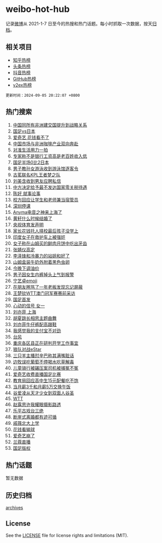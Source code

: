 # weibo-hot-hub

记录[微博](https://www.weibo.com)从 2021-1-7 日至今的热搜和热门话题。每小时抓取一次数据，按天[归档](archives)。

## 相关项目

- [知乎热榜](https://github.com/lonnyzhang423/zhihu-hot-hub)
- [头条热榜](https://github.com/lonnyzhang423/toutiao-hot-hub)
- [抖音热榜](https://github.com/lonnyzhang423/douyin-hot-hub)
- [GitHub热榜](https://github.com/lonnyzhang423/github-hot-hub)
- [v2ex热榜](https://github.com/lonnyzhang423/v2ex-hot-hub)


`更新时间：2024-09-05 20:22:07 +0800`

## 热门搜索

1. [中国同所有非洲建交国提升到战略关系](https://m.weibo.cn/search?containerid=100103type%3D1%26t%3D10%26q%3D%23%E4%B8%AD%E5%9B%BD%E5%90%8C%E6%89%80%E6%9C%89%E9%9D%9E%E6%B4%B2%E5%BB%BA%E4%BA%A4%E5%9B%BD%E6%8F%90%E5%8D%87%E5%88%B0%E6%88%98%E7%95%A5%E5%85%B3%E7%B3%BB%23&stream_entry_id=51&isnewpage=1&extparam=seat%3D1%26dgr%3D0%26filter_type%3Drealtimehot%26stream_entry_id%3D51%26c_type%3D51%26pos%3D0%26cate%3D10103%26q%3D%2523%25E4%25B8%25AD%25E5%259B%25BD%25E5%2590%258C%25E6%2589%2580%25E6%259C%2589%25E9%259D%259E%25E6%25B4%25B2%25E5%25BB%25BA%25E4%25BA%25A4%25E5%259B%25BD%25E6%258F%2590%25E5%258D%2587%25E5%2588%25B0%25E6%2588%2598%25E7%2595%25A5%25E5%2585%25B3%25E7%25B3%25BB%2523%26display_time%3D1725538926%26pre_seqid%3D17255389260730055038)
1. [国足vs日本](https://m.weibo.cn/search?containerid=100103type%3D1%26t%3D10%26q%3D%23%E5%9B%BD%E8%B6%B3vs%E6%97%A5%E6%9C%AC%23&stream_entry_id=31&isnewpage=1&extparam=seat%3D1%26band_rank%3D1%26filter_type%3Drealtimehot%26lcate%3D5001%26c_type%3D31%26cate%3D5001%26q%3D%2523%25E5%259B%25BD%25E8%25B6%25B3vs%25E6%2597%25A5%25E6%259C%25AC%2523%26dgr%3D0%26stream_entry_id%3D31%26pos%3D0%26realpos%3D1%26flag%3D2%26display_time%3D1725538926%26pre_seqid%3D17255389260730055038)
1. [爱奇艺 花钱看不了](https://m.weibo.cn/search?containerid=100103type%3D1%26t%3D10%26q%3D%E7%88%B1%E5%A5%87%E8%89%BA+%E8%8A%B1%E9%92%B1%E7%9C%8B%E4%B8%8D%E4%BA%86&stream_entry_id=31&isnewpage=1&extparam=seat%3D1%26band_rank%3D2%26filter_type%3Drealtimehot%26lcate%3D5001%26c_type%3D31%26cate%3D5001%26q%3D%25E7%2588%25B1%25E5%25A5%2587%25E8%2589%25BA%2520%25E8%258A%25B1%25E9%2592%25B1%25E7%259C%258B%25E4%25B8%258D%25E4%25BA%2586%26dgr%3D0%26stream_entry_id%3D31%26pos%3D1%26realpos%3D2%26flag%3D1%26display_time%3D1725538926%26pre_seqid%3D17255389260730055038)
1. [中国市场与非洲咖啡产业双向奔赴](https://m.weibo.cn/search?containerid=100103type%3D1%26t%3D10%26q%3D%23%E4%B8%AD%E5%9B%BD%E5%B8%82%E5%9C%BA%E4%B8%8E%E9%9D%9E%E6%B4%B2%E5%92%96%E5%95%A1%E4%BA%A7%E4%B8%9A%E5%8F%8C%E5%90%91%E5%A5%94%E8%B5%B4%23&stream_entry_id=31&isnewpage=1&extparam=seat%3D1%26band_rank%3D3%26filter_type%3Drealtimehot%26lcate%3D5001%26c_type%3D31%26cate%3D5001%26q%3D%2523%25E4%25B8%25AD%25E5%259B%25BD%25E5%25B8%2582%25E5%259C%25BA%25E4%25B8%258E%25E9%259D%259E%25E6%25B4%25B2%25E5%2592%2596%25E5%2595%25A1%25E4%25BA%25A7%25E4%25B8%259A%25E5%258F%258C%25E5%2590%2591%25E5%25A5%2594%25E8%25B5%25B4%2523%26dgr%3D0%26stream_entry_id%3D31%26pos%3D2%26realpos%3D3%26flag%3D0%26display_time%3D1725538926%26pre_seqid%3D17255389260730055038)
1. [对准生活用力一拍](https://m.weibo.cn/search?containerid=100103type%3D1%26t%3D10%26q%3D%23%E5%AF%B9%E5%87%86%E7%94%9F%E6%B4%BB%E7%94%A8%E5%8A%9B%E4%B8%80%E6%8B%8D%23&stream_entry_id=31&isnewpage=1&extparam=seat%3D1%26band_rank%3D4%26filter_type%3Drealtimehot%26lcate%3D5001%26c_type%3D31%26cate%3D5001%26q%3D%2523%25E5%25AF%25B9%25E5%2587%2586%25E7%2594%259F%25E6%25B4%25BB%25E7%2594%25A8%25E5%258A%259B%25E4%25B8%2580%25E6%258B%258D%2523%26dgr%3D0%26stream_entry_id%3D31%26adid%3D253284%26pos%3D3%26is_ad_pos%3D1%26topic_ad%3D1%26display_time%3D1725538926%26pre_seqid%3D17255389260730055038)
1. [专家称不是银行工资高是老百姓收入低](https://m.weibo.cn/search?containerid=100103type%3D1%26t%3D10%26q%3D%23%E4%B8%93%E5%AE%B6%E7%A7%B0%E4%B8%8D%E6%98%AF%E9%93%B6%E8%A1%8C%E5%B7%A5%E8%B5%84%E9%AB%98%E6%98%AF%E8%80%81%E7%99%BE%E5%A7%93%E6%94%B6%E5%85%A5%E4%BD%8E%23&stream_entry_id=31&isnewpage=1&extparam=seat%3D1%26band_rank%3D4%26filter_type%3Drealtimehot%26lcate%3D5001%26c_type%3D31%26cate%3D5001%26q%3D%2523%25E4%25B8%2593%25E5%25AE%25B6%25E7%25A7%25B0%25E4%25B8%258D%25E6%2598%25AF%25E9%2593%25B6%25E8%25A1%258C%25E5%25B7%25A5%25E8%25B5%2584%25E9%25AB%2598%25E6%2598%25AF%25E8%2580%2581%25E7%2599%25BE%25E5%25A7%2593%25E6%2594%25B6%25E5%2585%25A5%25E4%25BD%258E%2523%26dgr%3D0%26stream_entry_id%3D31%26pos%3D4%26realpos%3D4%26flag%3D1%26display_time%3D1725538926%26pre_seqid%3D17255389260730055038)
1. [国足半场0比2日本](https://m.weibo.cn/search?containerid=100103type%3D1%26t%3D10%26q%3D%23%E5%9B%BD%E8%B6%B3%E5%8D%8A%E5%9C%BA0%E6%AF%942%E6%97%A5%E6%9C%AC%23&stream_entry_id=31&isnewpage=1&extparam=seat%3D1%26band_rank%3D5%26filter_type%3Drealtimehot%26lcate%3D5001%26c_type%3D31%26cate%3D5001%26q%3D%2523%25E5%259B%25BD%25E8%25B6%25B3%25E5%258D%258A%25E5%259C%25BA0%25E6%25AF%25942%25E6%2597%25A5%25E6%259C%25AC%2523%26dgr%3D0%26stream_entry_id%3D31%26pos%3D5%26realpos%3D5%26flag%3D1%26display_time%3D1725538926%26pre_seqid%3D17255389260730055038)
1. [男子教孙女游泳收到游泳馆逐客令](https://m.weibo.cn/search?containerid=100103type%3D1%26t%3D10%26q%3D%23%E7%94%B7%E5%AD%90%E6%95%99%E5%AD%99%E5%A5%B3%E6%B8%B8%E6%B3%B3%E6%94%B6%E5%88%B0%E6%B8%B8%E6%B3%B3%E9%A6%86%E9%80%90%E5%AE%A2%E4%BB%A4%23&stream_entry_id=31&isnewpage=1&extparam=seat%3D1%26band_rank%3D6%26filter_type%3Drealtimehot%26lcate%3D5001%26c_type%3D31%26cate%3D5001%26q%3D%2523%25E7%2594%25B7%25E5%25AD%2590%25E6%2595%2599%25E5%25AD%2599%25E5%25A5%25B3%25E6%25B8%25B8%25E6%25B3%25B3%25E6%2594%25B6%25E5%2588%25B0%25E6%25B8%25B8%25E6%25B3%25B3%25E9%25A6%2586%25E9%2580%2590%25E5%25AE%25A2%25E4%25BB%25A4%2523%26dgr%3D0%26stream_entry_id%3D31%26pos%3D6%26realpos%3D6%26flag%3D1%26display_time%3D1725538926%26pre_seqid%3D17255389260730055038)
1. [古茗联名KPL王者梦之队](https://m.weibo.cn/search?containerid=100103type%3D1%26t%3D10%26q%3D%23%E5%8F%A4%E8%8C%97%E8%81%94%E5%90%8DKPL%E7%8E%8B%E8%80%85%E6%A2%A6%E4%B9%8B%E9%98%9F%23&stream_entry_id=31&isnewpage=1&extparam=seat%3D1%26band_rank%3D7%26filter_type%3Drealtimehot%26lcate%3D5001%26c_type%3D31%26cate%3D5001%26q%3D%2523%25E5%258F%25A4%25E8%258C%2597%25E8%2581%2594%25E5%2590%258DKPL%25E7%258E%258B%25E8%2580%2585%25E6%25A2%25A6%25E4%25B9%258B%25E9%2598%259F%2523%26dgr%3D0%26stream_entry_id%3D31%26adid%3D253339%26pos%3D7%26is_ad_pos%3D1%26topic_ad%3D1%26display_time%3D1725538926%26pre_seqid%3D17255389260730055038)
1. [刘美含收到男友应聘私信](https://m.weibo.cn/search?containerid=100103type%3D1%26t%3D10%26q%3D%E5%88%98%E7%BE%8E%E5%90%AB%E6%94%B6%E5%88%B0%E7%94%B7%E5%8F%8B%E5%BA%94%E8%81%98%E7%A7%81%E4%BF%A1&stream_entry_id=31&isnewpage=1&extparam=seat%3D1%26band_rank%3D7%26filter_type%3Drealtimehot%26lcate%3D5001%26c_type%3D31%26cate%3D5001%26q%3D%25E5%2588%2598%25E7%25BE%258E%25E5%2590%25AB%25E6%2594%25B6%25E5%2588%25B0%25E7%2594%25B7%25E5%258F%258B%25E5%25BA%2594%25E8%2581%2598%25E7%25A7%2581%25E4%25BF%25A1%26dgr%3D0%26stream_entry_id%3D31%26pos%3D8%26realpos%3D7%26flag%3D2%26display_time%3D1725538926%26pre_seqid%3D17255389260730055038)
1. [中方决定给予最不发达国家零关税待遇](https://m.weibo.cn/search?containerid=100103type%3D1%26t%3D10%26q%3D%23%E4%B8%AD%E6%96%B9%E5%86%B3%E5%AE%9A%E7%BB%99%E4%BA%88%E6%9C%80%E4%B8%8D%E5%8F%91%E8%BE%BE%E5%9B%BD%E5%AE%B6%E9%9B%B6%E5%85%B3%E7%A8%8E%E5%BE%85%E9%81%87%23&stream_entry_id=31&isnewpage=1&extparam=seat%3D1%26band_rank%3D8%26filter_type%3Drealtimehot%26lcate%3D5001%26c_type%3D31%26cate%3D5001%26q%3D%2523%25E4%25B8%25AD%25E6%2596%25B9%25E5%2586%25B3%25E5%25AE%259A%25E7%25BB%2599%25E4%25BA%2588%25E6%259C%2580%25E4%25B8%258D%25E5%258F%2591%25E8%25BE%25BE%25E5%259B%25BD%25E5%25AE%25B6%25E9%259B%25B6%25E5%2585%25B3%25E7%25A8%258E%25E5%25BE%2585%25E9%2581%2587%2523%26dgr%3D0%26stream_entry_id%3D31%26pos%3D9%26realpos%3D8%26flag%3D0%26display_time%3D1725538926%26pre_seqid%3D17255389260730055038)
1. [陈好 就事论事](https://m.weibo.cn/search?containerid=100103type%3D1%26t%3D10%26q%3D%E9%99%88%E5%A5%BD+%E5%B0%B1%E4%BA%8B%E8%AE%BA%E4%BA%8B&stream_entry_id=31&isnewpage=1&extparam=seat%3D1%26band_rank%3D9%26filter_type%3Drealtimehot%26lcate%3D5001%26c_type%3D31%26cate%3D5001%26q%3D%25E9%2599%2588%25E5%25A5%25BD%2520%25E5%25B0%25B1%25E4%25BA%258B%25E8%25AE%25BA%25E4%25BA%258B%26dgr%3D0%26stream_entry_id%3D31%26pos%3D10%26realpos%3D9%26flag%3D0%26display_time%3D1725538926%26pre_seqid%3D17255389260730055038)
1. [校方回应让学生和老师兼当宿管员](https://m.weibo.cn/search?containerid=100103type%3D1%26t%3D10%26q%3D%23%E6%A0%A1%E6%96%B9%E5%9B%9E%E5%BA%94%E8%AE%A9%E5%AD%A6%E7%94%9F%E5%92%8C%E8%80%81%E5%B8%88%E5%85%BC%E5%BD%93%E5%AE%BF%E7%AE%A1%E5%91%98%23&stream_entry_id=31&isnewpage=1&extparam=seat%3D1%26band_rank%3D10%26filter_type%3Drealtimehot%26lcate%3D5001%26c_type%3D31%26cate%3D5001%26q%3D%2523%25E6%25A0%25A1%25E6%2596%25B9%25E5%259B%259E%25E5%25BA%2594%25E8%25AE%25A9%25E5%25AD%25A6%25E7%2594%259F%25E5%2592%258C%25E8%2580%2581%25E5%25B8%2588%25E5%2585%25BC%25E5%25BD%2593%25E5%25AE%25BF%25E7%25AE%25A1%25E5%2591%2598%2523%26dgr%3D0%26stream_entry_id%3D31%26pos%3D11%26realpos%3D10%26flag%3D1%26display_time%3D1725538926%26pre_seqid%3D17255389260730055038)
1. [深圳停课](https://m.weibo.cn/search?containerid=100103type%3D1%26t%3D10%26q%3D%E6%B7%B1%E5%9C%B3%E5%81%9C%E8%AF%BE&stream_entry_id=31&isnewpage=1&extparam=seat%3D1%26band_rank%3D11%26filter_type%3Drealtimehot%26lcate%3D5001%26c_type%3D31%26cate%3D5001%26q%3D%25E6%25B7%25B1%25E5%259C%25B3%25E5%2581%259C%25E8%25AF%25BE%26dgr%3D0%26stream_entry_id%3D31%26pos%3D12%26realpos%3D11%26flag%3D1%26display_time%3D1725538926%26pre_seqid%3D17255389260730055038)
1. [Anyma电音之神来上海了](https://m.weibo.cn/search?containerid=100103type%3D1%26t%3D10%26q%3D%23Anyma%E7%94%B5%E9%9F%B3%E4%B9%8B%E7%A5%9E%E6%9D%A5%E4%B8%8A%E6%B5%B7%E4%BA%86%23&stream_entry_id=31&isnewpage=1&extparam=seat%3D1%26band_rank%3D12%26filter_type%3Drealtimehot%26lcate%3D5001%26c_type%3D31%26cate%3D5001%26q%3D%2523Anyma%25E7%2594%25B5%25E9%259F%25B3%25E4%25B9%258B%25E7%25A5%259E%25E6%259D%25A5%25E4%25B8%258A%25E6%25B5%25B7%25E4%25BA%2586%2523%26dgr%3D0%26stream_entry_id%3D31%26adid%3D253290%26pos%3D13%26realpos%3D12%26flag%3D0%26display_time%3D1725538926%26pre_seqid%3D17255389260730055038)
1. [黄轩什么时候结婚了](https://m.weibo.cn/search?containerid=100103type%3D1%26t%3D10%26q%3D%E9%BB%84%E8%BD%A9%E4%BB%80%E4%B9%88%E6%97%B6%E5%80%99%E7%BB%93%E5%A9%9A%E4%BA%86&stream_entry_id=31&isnewpage=1&extparam=seat%3D1%26band_rank%3D13%26filter_type%3Drealtimehot%26lcate%3D5001%26c_type%3D31%26cate%3D5001%26q%3D%25E9%25BB%2584%25E8%25BD%25A9%25E4%25BB%2580%25E4%25B9%2588%25E6%2597%25B6%25E5%2580%2599%25E7%25BB%2593%25E5%25A9%259A%25E4%25BA%2586%26dgr%3D0%26stream_entry_id%3D31%26pos%3D14%26realpos%3D13%26flag%3D2%26display_time%3D1725538926%26pre_seqid%3D17255389260730055038)
1. [央视体育发声明](https://m.weibo.cn/search?containerid=100103type%3D1%26t%3D10%26q%3D%E5%A4%AE%E8%A7%86%E4%BD%93%E8%82%B2%E5%8F%91%E5%A3%B0%E6%98%8E&stream_entry_id=31&isnewpage=1&extparam=seat%3D1%26band_rank%3D14%26filter_type%3Drealtimehot%26lcate%3D5001%26c_type%3D31%26cate%3D5001%26q%3D%25E5%25A4%25AE%25E8%25A7%2586%25E4%25BD%2593%25E8%2582%25B2%25E5%258F%2591%25E5%25A3%25B0%25E6%2598%258E%26dgr%3D0%26stream_entry_id%3D31%26pos%3D15%26realpos%3D14%26flag%3D2%26display_time%3D1725538926%26pre_seqid%3D17255389260730055038)
1. [家长花钱托人择校最后孩子没学上](https://m.weibo.cn/search?containerid=100103type%3D1%26t%3D10%26q%3D%23%E5%AE%B6%E9%95%BF%E8%8A%B1%E9%92%B1%E6%89%98%E4%BA%BA%E6%8B%A9%E6%A0%A1%E6%9C%80%E5%90%8E%E5%AD%A9%E5%AD%90%E6%B2%A1%E5%AD%A6%E4%B8%8A%23&stream_entry_id=31&isnewpage=1&extparam=seat%3D1%26band_rank%3D15%26filter_type%3Drealtimehot%26lcate%3D5001%26c_type%3D31%26cate%3D5001%26q%3D%2523%25E5%25AE%25B6%25E9%2595%25BF%25E8%258A%25B1%25E9%2592%25B1%25E6%2589%2598%25E4%25BA%25BA%25E6%258B%25A9%25E6%25A0%25A1%25E6%259C%2580%25E5%2590%258E%25E5%25AD%25A9%25E5%25AD%2590%25E6%25B2%25A1%25E5%25AD%25A6%25E4%25B8%258A%2523%26dgr%3D0%26stream_entry_id%3D31%26pos%3D16%26realpos%3D15%26flag%3D1%26display_time%3D1725538926%26pre_seqid%3D17255389260730055038)
1. [印度女子在救护车上被强奸](https://m.weibo.cn/search?containerid=100103type%3D1%26t%3D10%26q%3D%23%E5%8D%B0%E5%BA%A6%E5%A5%B3%E5%AD%90%E5%9C%A8%E6%95%91%E6%8A%A4%E8%BD%A6%E4%B8%8A%E8%A2%AB%E5%BC%BA%E5%A5%B8%23&stream_entry_id=31&isnewpage=1&extparam=seat%3D1%26band_rank%3D16%26filter_type%3Drealtimehot%26lcate%3D5001%26c_type%3D31%26cate%3D5001%26q%3D%2523%25E5%258D%25B0%25E5%25BA%25A6%25E5%25A5%25B3%25E5%25AD%2590%25E5%259C%25A8%25E6%2595%2591%25E6%258A%25A4%25E8%25BD%25A6%25E4%25B8%258A%25E8%25A2%25AB%25E5%25BC%25BA%25E5%25A5%25B8%2523%26dgr%3D0%26stream_entry_id%3D31%26pos%3D17%26realpos%3D16%26flag%3D2%26display_time%3D1725538926%26pre_seqid%3D17255389260730055038)
1. [女子称在山姆买的鲜肉月饼中吃出牙齿](https://m.weibo.cn/search?containerid=100103type%3D1%26t%3D10%26q%3D%23%E5%A5%B3%E5%AD%90%E7%A7%B0%E5%9C%A8%E5%B1%B1%E5%A7%86%E4%B9%B0%E7%9A%84%E9%B2%9C%E8%82%89%E6%9C%88%E9%A5%BC%E4%B8%AD%E5%90%83%E5%87%BA%E7%89%99%E9%BD%BF%23&stream_entry_id=31&isnewpage=1&extparam=seat%3D1%26band_rank%3D17%26filter_type%3Drealtimehot%26lcate%3D5001%26c_type%3D31%26cate%3D5001%26q%3D%2523%25E5%25A5%25B3%25E5%25AD%2590%25E7%25A7%25B0%25E5%259C%25A8%25E5%25B1%25B1%25E5%25A7%2586%25E4%25B9%25B0%25E7%259A%2584%25E9%25B2%259C%25E8%2582%2589%25E6%259C%2588%25E9%25A5%25BC%25E4%25B8%25AD%25E5%2590%2583%25E5%2587%25BA%25E7%2589%2599%25E9%25BD%25BF%2523%26dgr%3D0%26stream_entry_id%3D31%26pos%3D18%26realpos%3D17%26flag%3D2%26display_time%3D1725538926%26pre_seqid%3D17255389260730055038)
1. [张婧仪高定](https://m.weibo.cn/search?containerid=100103type%3D1%26t%3D10%26q%3D%E5%BC%A0%E5%A9%A7%E4%BB%AA%E9%AB%98%E5%AE%9A&stream_entry_id=31&isnewpage=1&extparam=seat%3D1%26band_rank%3D18%26filter_type%3Drealtimehot%26lcate%3D5001%26c_type%3D31%26cate%3D5001%26q%3D%25E5%25BC%25A0%25E5%25A9%25A7%25E4%25BB%25AA%25E9%25AB%2598%25E5%25AE%259A%26dgr%3D0%26stream_entry_id%3D31%26pos%3D19%26realpos%3D18%26flag%3D1%26display_time%3D1725538926%26pre_seqid%3D17255389260730055038)
1. [李泽锋和冷暴力的站姐和好了](https://m.weibo.cn/search?containerid=100103type%3D1%26t%3D10%26q%3D%E6%9D%8E%E6%B3%BD%E9%94%8B%E5%92%8C%E5%86%B7%E6%9A%B4%E5%8A%9B%E7%9A%84%E7%AB%99%E5%A7%90%E5%92%8C%E5%A5%BD%E4%BA%86&stream_entry_id=31&isnewpage=1&extparam=seat%3D1%26band_rank%3D19%26filter_type%3Drealtimehot%26lcate%3D5001%26c_type%3D31%26cate%3D5001%26q%3D%25E6%259D%258E%25E6%25B3%25BD%25E9%2594%258B%25E5%2592%258C%25E5%2586%25B7%25E6%259A%25B4%25E5%258A%259B%25E7%259A%2584%25E7%25AB%2599%25E5%25A7%2590%25E5%2592%258C%25E5%25A5%25BD%25E4%25BA%2586%26dgr%3D0%26stream_entry_id%3D31%26pos%3D20%26realpos%3D19%26flag%3D0%26display_time%3D1725538926%26pre_seqid%3D17255389260730055038)
1. [山姆盒装牛奶外附着黑色虫卵](https://m.weibo.cn/search?containerid=100103type%3D1%26t%3D10%26q%3D%23%E5%B1%B1%E5%A7%86%E7%9B%92%E8%A3%85%E7%89%9B%E5%A5%B6%E5%A4%96%E9%99%84%E7%9D%80%E9%BB%91%E8%89%B2%E8%99%AB%E5%8D%B5%23&stream_entry_id=31&isnewpage=1&extparam=seat%3D1%26band_rank%3D20%26filter_type%3Drealtimehot%26lcate%3D5001%26c_type%3D31%26cate%3D5001%26q%3D%2523%25E5%25B1%25B1%25E5%25A7%2586%25E7%259B%2592%25E8%25A3%2585%25E7%2589%259B%25E5%25A5%25B6%25E5%25A4%2596%25E9%2599%2584%25E7%259D%2580%25E9%25BB%2591%25E8%2589%25B2%25E8%2599%25AB%25E5%258D%25B5%2523%26dgr%3D0%26stream_entry_id%3D31%26pos%3D21%26realpos%3D20%26flag%3D1%26display_time%3D1725538926%26pre_seqid%3D17255389260730055038)
1. [今晚下调油价](https://m.weibo.cn/search?containerid=100103type%3D1%26t%3D10%26q%3D%23%E4%BB%8A%E6%99%9A%E4%B8%8B%E8%B0%83%E6%B2%B9%E4%BB%B7%23&stream_entry_id=31&isnewpage=1&extparam=seat%3D1%26band_rank%3D21%26filter_type%3Drealtimehot%26lcate%3D5001%26c_type%3D31%26cate%3D5001%26q%3D%2523%25E4%25BB%258A%25E6%2599%259A%25E4%25B8%258B%25E8%25B0%2583%25E6%25B2%25B9%25E4%25BB%25B7%2523%26dgr%3D0%26stream_entry_id%3D31%26pos%3D22%26realpos%3D21%26flag%3D0%26display_time%3D1725538926%26pre_seqid%3D17255389260730055038)
1. [男子因女生内裤掉头上气到报警](https://m.weibo.cn/search?containerid=100103type%3D1%26t%3D10%26q%3D%23%E7%94%B7%E5%AD%90%E5%9B%A0%E5%A5%B3%E7%94%9F%E5%86%85%E8%A3%A4%E6%8E%89%E5%A4%B4%E4%B8%8A%E6%B0%94%E5%88%B0%E6%8A%A5%E8%AD%A6%23&stream_entry_id=31&isnewpage=1&extparam=seat%3D1%26band_rank%3D22%26filter_type%3Drealtimehot%26lcate%3D5001%26c_type%3D31%26cate%3D5001%26q%3D%2523%25E7%2594%25B7%25E5%25AD%2590%25E5%259B%25A0%25E5%25A5%25B3%25E7%2594%259F%25E5%2586%2585%25E8%25A3%25A4%25E6%258E%2589%25E5%25A4%25B4%25E4%25B8%258A%25E6%25B0%2594%25E5%2588%25B0%25E6%258A%25A5%25E8%25AD%25A6%2523%26dgr%3D0%26stream_entry_id%3D31%26pos%3D23%26realpos%3D22%26flag%3D2%26display_time%3D1725538926%26pre_seqid%3D17255389260730055038)
1. [宁艺卓emoji](https://m.weibo.cn/search?containerid=100103type%3D1%26t%3D10%26q%3D%E5%AE%81%E8%89%BA%E5%8D%93emoji&stream_entry_id=31&isnewpage=1&extparam=seat%3D1%26band_rank%3D23%26filter_type%3Drealtimehot%26lcate%3D5001%26c_type%3D31%26cate%3D5001%26q%3D%25E5%25AE%2581%25E8%2589%25BA%25E5%258D%2593emoji%26dgr%3D0%26stream_entry_id%3D31%26pos%3D24%26realpos%3D23%26flag%3D1%26display_time%3D1725538926%26pre_seqid%3D17255389260730055038)
1. [在朋友圈骂了一年老板发现忘记屏蔽](https://m.weibo.cn/search?containerid=100103type%3D1%26t%3D10%26q%3D%E5%9C%A8%E6%9C%8B%E5%8F%8B%E5%9C%88%E9%AA%82%E4%BA%86%E4%B8%80%E5%B9%B4%E8%80%81%E6%9D%BF%E5%8F%91%E7%8E%B0%E5%BF%98%E8%AE%B0%E5%B1%8F%E8%94%BD&stream_entry_id=31&isnewpage=1&extparam=seat%3D1%26band_rank%3D24%26filter_type%3Drealtimehot%26lcate%3D5001%26c_type%3D31%26cate%3D5001%26q%3D%25E5%259C%25A8%25E6%259C%258B%25E5%258F%258B%25E5%259C%2588%25E9%25AA%2582%25E4%25BA%2586%25E4%25B8%2580%25E5%25B9%25B4%25E8%2580%2581%25E6%259D%25BF%25E5%258F%2591%25E7%258E%25B0%25E5%25BF%2598%25E8%25AE%25B0%25E5%25B1%258F%25E8%2594%25BD%26dgr%3D0%26stream_entry_id%3D31%26pos%3D25%26realpos%3D24%26flag%3D1%26display_time%3D1725538926%26pre_seqid%3D17255389260730055038)
1. [王楚钦WTT澳门冠军赛赛前采访](https://m.weibo.cn/search?containerid=100103type%3D1%26t%3D10%26q%3D%23%E7%8E%8B%E6%A5%9A%E9%92%A6WTT%E6%BE%B3%E9%97%A8%E5%86%A0%E5%86%9B%E8%B5%9B%E8%B5%9B%E5%89%8D%E9%87%87%E8%AE%BF%23&stream_entry_id=31&isnewpage=1&extparam=seat%3D1%26band_rank%3D25%26filter_type%3Drealtimehot%26lcate%3D5001%26c_type%3D31%26cate%3D5001%26q%3D%2523%25E7%258E%258B%25E6%25A5%259A%25E9%2592%25A6WTT%25E6%25BE%25B3%25E9%2597%25A8%25E5%2586%25A0%25E5%2586%259B%25E8%25B5%259B%25E8%25B5%259B%25E5%2589%258D%25E9%2587%2587%25E8%25AE%25BF%2523%26dgr%3D0%26stream_entry_id%3D31%26pos%3D26%26realpos%3D25%26flag%3D1%26display_time%3D1725538926%26pre_seqid%3D17255389260730055038)
1. [国足首发](https://m.weibo.cn/search?containerid=100103type%3D1%26t%3D10%26q%3D%E5%9B%BD%E8%B6%B3%E9%A6%96%E5%8F%91&stream_entry_id=31&isnewpage=1&extparam=seat%3D1%26band_rank%3D26%26filter_type%3Drealtimehot%26lcate%3D5001%26c_type%3D31%26cate%3D5001%26q%3D%25E5%259B%25BD%25E8%25B6%25B3%25E9%25A6%2596%25E5%258F%2591%26dgr%3D0%26stream_entry_id%3D31%26pos%3D27%26realpos%3D26%26flag%3D0%26display_time%3D1725538926%26pre_seqid%3D17255389260730055038)
1. [心动的信号 女一](https://m.weibo.cn/search?containerid=100103type%3D1%26t%3D10%26q%3D%E5%BF%83%E5%8A%A8%E7%9A%84%E4%BF%A1%E5%8F%B7+%E5%A5%B3%E4%B8%80&stream_entry_id=31&isnewpage=1&extparam=seat%3D1%26band_rank%3D27%26filter_type%3Drealtimehot%26lcate%3D5001%26c_type%3D31%26cate%3D5001%26q%3D%25E5%25BF%2583%25E5%258A%25A8%25E7%259A%2584%25E4%25BF%25A1%25E5%258F%25B7%2520%25E5%25A5%25B3%25E4%25B8%2580%26dgr%3D0%26stream_entry_id%3D31%26pos%3D28%26realpos%3D27%26flag%3D0%26display_time%3D1725538926%26pre_seqid%3D17255389260730055038)
1. [刘亦菲 上海](https://m.weibo.cn/search?containerid=100103type%3D1%26t%3D10%26q%3D%E5%88%98%E4%BA%A6%E8%8F%B2+%E4%B8%8A%E6%B5%B7&stream_entry_id=31&isnewpage=1&extparam=seat%3D1%26band_rank%3D28%26filter_type%3Drealtimehot%26lcate%3D5001%26c_type%3D31%26cate%3D5001%26q%3D%25E5%2588%2598%25E4%25BA%25A6%25E8%258F%25B2%2520%25E4%25B8%258A%25E6%25B5%25B7%26dgr%3D0%26stream_entry_id%3D31%26pos%3D29%26realpos%3D28%26flag%3D0%26display_time%3D1725538926%26pre_seqid%3D17255389260730055038)
1. [胡夏跳长相思主题曲舞](https://m.weibo.cn/search?containerid=100103type%3D1%26t%3D10%26q%3D%E8%83%A1%E5%A4%8F%E8%B7%B3%E9%95%BF%E7%9B%B8%E6%80%9D%E4%B8%BB%E9%A2%98%E6%9B%B2%E8%88%9E&stream_entry_id=31&isnewpage=1&extparam=seat%3D1%26band_rank%3D29%26filter_type%3Drealtimehot%26lcate%3D5001%26c_type%3D31%26cate%3D5001%26q%3D%25E8%2583%25A1%25E5%25A4%258F%25E8%25B7%25B3%25E9%2595%25BF%25E7%259B%25B8%25E6%2580%259D%25E4%25B8%25BB%25E9%25A2%2598%25E6%259B%25B2%25E8%2588%259E%26dgr%3D0%26stream_entry_id%3D31%26pos%3D30%26realpos%3D29%26flag%3D1%26display_time%3D1725538926%26pre_seqid%3D17255389260730055038)
1. [刘亦菲牛仔裤配高跟鞋](https://m.weibo.cn/search?containerid=100103type%3D1%26t%3D10%26q%3D%23%E5%88%98%E4%BA%A6%E8%8F%B2%E7%89%9B%E4%BB%94%E8%A3%A4%E9%85%8D%E9%AB%98%E8%B7%9F%E9%9E%8B%23&stream_entry_id=31&isnewpage=1&extparam=seat%3D1%26band_rank%3D30%26filter_type%3Drealtimehot%26lcate%3D5001%26c_type%3D31%26cate%3D5001%26q%3D%2523%25E5%2588%2598%25E4%25BA%25A6%25E8%258F%25B2%25E7%2589%259B%25E4%25BB%2594%25E8%25A3%25A4%25E9%2585%258D%25E9%25AB%2598%25E8%25B7%259F%25E9%259E%258B%2523%26dgr%3D0%26stream_entry_id%3D31%26pos%3D31%26realpos%3D30%26flag%3D1%26display_time%3D1725538926%26pre_seqid%3D17255389260730055038)
1. [我感觉我的支付宝不对劲](https://m.weibo.cn/search?containerid=100103type%3D1%26t%3D10%26q%3D%E6%88%91%E6%84%9F%E8%A7%89%E6%88%91%E7%9A%84%E6%94%AF%E4%BB%98%E5%AE%9D%E4%B8%8D%E5%AF%B9%E5%8A%B2&stream_entry_id=31&isnewpage=1&extparam=seat%3D1%26band_rank%3D31%26filter_type%3Drealtimehot%26lcate%3D5001%26c_type%3D31%26cate%3D5001%26q%3D%25E6%2588%2591%25E6%2584%259F%25E8%25A7%2589%25E6%2588%2591%25E7%259A%2584%25E6%2594%25AF%25E4%25BB%2598%25E5%25AE%259D%25E4%25B8%258D%25E5%25AF%25B9%25E5%258A%25B2%26dgr%3D0%26stream_entry_id%3D31%26pos%3D32%26realpos%3D31%26flag%3D0%26display_time%3D1725538926%26pre_seqid%3D17255389260730055038)
1. [台风](https://m.weibo.cn/search?containerid=100103type%3D1%26t%3D10%26q%3D%E5%8F%B0%E9%A3%8E&stream_entry_id=31&isnewpage=1&extparam=seat%3D1%26band_rank%3D32%26filter_type%3Drealtimehot%26lcate%3D5001%26c_type%3D31%26cate%3D5001%26q%3D%25E5%258F%25B0%25E9%25A3%258E%26dgr%3D0%26stream_entry_id%3D31%26pos%3D33%26realpos%3D32%26flag%3D0%26display_time%3D1725538926%26pre_seqid%3D17255389260730055038)
1. [重庆各区县正在研判开学工作事宜](https://m.weibo.cn/search?containerid=100103type%3D1%26t%3D10%26q%3D%23%E9%87%8D%E5%BA%86%E5%90%84%E5%8C%BA%E5%8E%BF%E6%AD%A3%E5%9C%A8%E7%A0%94%E5%88%A4%E5%BC%80%E5%AD%A6%E5%B7%A5%E4%BD%9C%E4%BA%8B%E5%AE%9C%23&stream_entry_id=31&isnewpage=1&extparam=seat%3D1%26band_rank%3D33%26filter_type%3Drealtimehot%26lcate%3D5001%26c_type%3D31%26cate%3D5001%26q%3D%2523%25E9%2587%258D%25E5%25BA%2586%25E5%2590%2584%25E5%258C%25BA%25E5%258E%25BF%25E6%25AD%25A3%25E5%259C%25A8%25E7%25A0%2594%25E5%2588%25A4%25E5%25BC%2580%25E5%25AD%25A6%25E5%25B7%25A5%25E4%25BD%259C%25E4%25BA%258B%25E5%25AE%259C%2523%26dgr%3D0%26stream_entry_id%3D31%26pos%3D34%26realpos%3D33%26flag%3D1%26display_time%3D1725538926%26pre_seqid%3D17255389260730055038)
1. [狼队对战eStar](https://m.weibo.cn/search?containerid=100103type%3D1%26t%3D10%26q%3D%23%E7%8B%BC%E9%98%9F%E5%AF%B9%E6%88%98eStar%23&stream_entry_id=31&isnewpage=1&extparam=seat%3D1%26band_rank%3D34%26filter_type%3Drealtimehot%26lcate%3D5001%26c_type%3D31%26cate%3D5001%26q%3D%2523%25E7%258B%25BC%25E9%2598%259F%25E5%25AF%25B9%25E6%2588%2598eStar%2523%26dgr%3D0%26stream_entry_id%3D31%26pos%3D35%26realpos%3D34%26flag%3D1%26display_time%3D1725538926%26pre_seqid%3D17255389260730055038)
1. [三只羊主播怼辛巴称其满嘴脏话](https://m.weibo.cn/search?containerid=100103type%3D1%26t%3D10%26q%3D%23%E4%B8%89%E5%8F%AA%E7%BE%8A%E4%B8%BB%E6%92%AD%E6%80%BC%E8%BE%9B%E5%B7%B4%E7%A7%B0%E5%85%B6%E6%BB%A1%E5%98%B4%E8%84%8F%E8%AF%9D%23&stream_entry_id=31&isnewpage=1&extparam=seat%3D1%26band_rank%3D35%26filter_type%3Drealtimehot%26lcate%3D5001%26c_type%3D31%26cate%3D5001%26q%3D%2523%25E4%25B8%2589%25E5%258F%25AA%25E7%25BE%258A%25E4%25B8%25BB%25E6%2592%25AD%25E6%2580%25BC%25E8%25BE%259B%25E5%25B7%25B4%25E7%25A7%25B0%25E5%2585%25B6%25E6%25BB%25A1%25E5%2598%25B4%25E8%2584%258F%25E8%25AF%259D%2523%26dgr%3D0%26stream_entry_id%3D31%26pos%3D36%26realpos%3D35%26flag%3D0%26display_time%3D1725538926%26pre_seqid%3D17255389260730055038)
1. [边牧误吃葡萄不停喝水吃草解毒](https://m.weibo.cn/search?containerid=100103type%3D1%26t%3D10%26q%3D%23%E8%BE%B9%E7%89%A7%E8%AF%AF%E5%90%83%E8%91%A1%E8%90%84%E4%B8%8D%E5%81%9C%E5%96%9D%E6%B0%B4%E5%90%83%E8%8D%89%E8%A7%A3%E6%AF%92%23&stream_entry_id=31&isnewpage=1&extparam=seat%3D1%26band_rank%3D36%26filter_type%3Drealtimehot%26lcate%3D5001%26c_type%3D31%26cate%3D5001%26q%3D%2523%25E8%25BE%25B9%25E7%2589%25A7%25E8%25AF%25AF%25E5%2590%2583%25E8%2591%25A1%25E8%2590%2584%25E4%25B8%258D%25E5%2581%259C%25E5%2596%259D%25E6%25B0%25B4%25E5%2590%2583%25E8%258D%2589%25E8%25A7%25A3%25E6%25AF%2592%2523%26dgr%3D0%26stream_entry_id%3D31%26pos%3D37%26realpos%3D36%26flag%3D0%26display_time%3D1725538926%26pre_seqid%3D17255389260730055038)
1. [儿童骑行被碾压案司机被捕冤不冤](https://m.weibo.cn/search?containerid=100103type%3D1%26t%3D10%26q%3D%23%E5%84%BF%E7%AB%A5%E9%AA%91%E8%A1%8C%E8%A2%AB%E7%A2%BE%E5%8E%8B%E6%A1%88%E5%8F%B8%E6%9C%BA%E8%A2%AB%E6%8D%95%E5%86%A4%E4%B8%8D%E5%86%A4%23&stream_entry_id=31&isnewpage=1&extparam=seat%3D1%26band_rank%3D37%26filter_type%3Drealtimehot%26lcate%3D5001%26c_type%3D31%26cate%3D5001%26q%3D%2523%25E5%2584%25BF%25E7%25AB%25A5%25E9%25AA%2591%25E8%25A1%258C%25E8%25A2%25AB%25E7%25A2%25BE%25E5%258E%258B%25E6%25A1%2588%25E5%258F%25B8%25E6%259C%25BA%25E8%25A2%25AB%25E6%258D%2595%25E5%2586%25A4%25E4%25B8%258D%25E5%2586%25A4%2523%26dgr%3D0%26stream_entry_id%3D31%26pos%3D38%26realpos%3D37%26flag%3D0%26display_time%3D1725538926%26pre_seqid%3D17255389260730055038)
1. [爱奇艺收费直播国足比赛](https://m.weibo.cn/search?containerid=100103type%3D1%26t%3D10%26q%3D%E7%88%B1%E5%A5%87%E8%89%BA%E6%94%B6%E8%B4%B9%E7%9B%B4%E6%92%AD%E5%9B%BD%E8%B6%B3%E6%AF%94%E8%B5%9B&stream_entry_id=31&isnewpage=1&extparam=seat%3D1%26band_rank%3D38%26filter_type%3Drealtimehot%26lcate%3D5001%26c_type%3D31%26cate%3D5001%26q%3D%25E7%2588%25B1%25E5%25A5%2587%25E8%2589%25BA%25E6%2594%25B6%25E8%25B4%25B9%25E7%259B%25B4%25E6%2592%25AD%25E5%259B%25BD%25E8%25B6%25B3%25E6%25AF%2594%25E8%25B5%259B%26dgr%3D0%26stream_entry_id%3D31%26pos%3D39%26realpos%3D38%26flag%3D0%26display_time%3D1725538926%26pre_seqid%3D17255389260730055038)
1. [教育局回应高中生15元配餐吃不饱](https://m.weibo.cn/search?containerid=100103type%3D1%26t%3D10%26q%3D%23%E6%95%99%E8%82%B2%E5%B1%80%E5%9B%9E%E5%BA%94%E9%AB%98%E4%B8%AD%E7%94%9F15%E5%85%83%E9%85%8D%E9%A4%90%E5%90%83%E4%B8%8D%E9%A5%B1%23&stream_entry_id=31&isnewpage=1&extparam=seat%3D1%26band_rank%3D39%26filter_type%3Drealtimehot%26lcate%3D5001%26c_type%3D31%26cate%3D5001%26q%3D%2523%25E6%2595%2599%25E8%2582%25B2%25E5%25B1%2580%25E5%259B%259E%25E5%25BA%2594%25E9%25AB%2598%25E4%25B8%25AD%25E7%2594%259F15%25E5%2585%2583%25E9%2585%258D%25E9%25A4%2590%25E5%2590%2583%25E4%25B8%258D%25E9%25A5%25B1%2523%26dgr%3D0%26stream_entry_id%3D31%26pos%3D40%26realpos%3D39%26flag%3D1%26display_time%3D1725538926%26pre_seqid%3D17255389260730055038)
1. [当月薪3千和月薪5万交换午饭](https://m.weibo.cn/search?containerid=100103type%3D1%26t%3D10%26q%3D%E5%BD%93%E6%9C%88%E8%96%AA3%E5%8D%83%E5%92%8C%E6%9C%88%E8%96%AA5%E4%B8%87%E4%BA%A4%E6%8D%A2%E5%8D%88%E9%A5%AD&stream_entry_id=31&isnewpage=1&extparam=seat%3D1%26band_rank%3D40%26filter_type%3Drealtimehot%26lcate%3D5001%26c_type%3D31%26cate%3D5001%26q%3D%25E5%25BD%2593%25E6%259C%2588%25E8%2596%25AA3%25E5%258D%2583%25E5%2592%258C%25E6%259C%2588%25E8%2596%25AA5%25E4%25B8%2587%25E4%25BA%25A4%25E6%258D%25A2%25E5%258D%2588%25E9%25A5%25AD%26dgr%3D0%26stream_entry_id%3D31%26pos%3D41%26realpos%3D40%26flag%3D1%26display_time%3D1725538926%26pre_seqid%3D17255389260730055038)
1. [谷爱凌从天才少女到双面人谷圣](https://m.weibo.cn/search?containerid=100103type%3D1%26t%3D10%26q%3D%23%E8%B0%B7%E7%88%B1%E5%87%8C%E4%BB%8E%E5%A4%A9%E6%89%8D%E5%B0%91%E5%A5%B3%E5%88%B0%E5%8F%8C%E9%9D%A2%E4%BA%BA%E8%B0%B7%E5%9C%A3%23&stream_entry_id=31&isnewpage=1&extparam=seat%3D1%26band_rank%3D41%26filter_type%3Drealtimehot%26lcate%3D5001%26c_type%3D31%26cate%3D5001%26q%3D%2523%25E8%25B0%25B7%25E7%2588%25B1%25E5%2587%258C%25E4%25BB%258E%25E5%25A4%25A9%25E6%2589%258D%25E5%25B0%2591%25E5%25A5%25B3%25E5%2588%25B0%25E5%258F%258C%25E9%259D%25A2%25E4%25BA%25BA%25E8%25B0%25B7%25E5%259C%25A3%2523%26dgr%3D0%26stream_entry_id%3D31%26pos%3D42%26realpos%3D41%26flag%3D1%26display_time%3D1725538926%26pre_seqid%3D17255389260730055038)
1. [WTT](https://m.weibo.cn/search?containerid=100103type%3D1%26t%3D10%26q%3DWTT&stream_entry_id=31&isnewpage=1&extparam=seat%3D1%26band_rank%3D42%26filter_type%3Drealtimehot%26lcate%3D5001%26c_type%3D31%26cate%3D5001%26q%3DWTT%26dgr%3D0%26stream_entry_id%3D31%26pos%3D43%26realpos%3D42%26flag%3D1%26display_time%3D1725538926%26pre_seqid%3D17255389260730055038)
1. [赵露思许我耀眼摄影路透](https://m.weibo.cn/search?containerid=100103type%3D1%26t%3D10%26q%3D%23%E8%B5%B5%E9%9C%B2%E6%80%9D%E8%AE%B8%E6%88%91%E8%80%80%E7%9C%BC%E6%91%84%E5%BD%B1%E8%B7%AF%E9%80%8F%23&stream_entry_id=31&isnewpage=1&extparam=seat%3D1%26band_rank%3D43%26filter_type%3Drealtimehot%26lcate%3D5001%26c_type%3D31%26cate%3D5001%26q%3D%2523%25E8%25B5%25B5%25E9%259C%25B2%25E6%2580%259D%25E8%25AE%25B8%25E6%2588%2591%25E8%2580%2580%25E7%259C%25BC%25E6%2591%2584%25E5%25BD%25B1%25E8%25B7%25AF%25E9%2580%258F%2523%26dgr%3D0%26stream_entry_id%3D31%26pos%3D44%26realpos%3D43%26flag%3D1%26display_time%3D1725538926%26pre_seqid%3D17255389260730055038)
1. [乐平古戏台三绝](https://m.weibo.cn/search?containerid=100103type%3D1%26t%3D10%26q%3D%23%E4%B9%90%E5%B9%B3%E5%8F%A4%E6%88%8F%E5%8F%B0%E4%B8%89%E7%BB%9D%23&stream_entry_id=31&isnewpage=1&extparam=seat%3D1%26band_rank%3D44%26filter_type%3Drealtimehot%26lcate%3D5001%26c_type%3D31%26cate%3D5001%26q%3D%2523%25E4%25B9%2590%25E5%25B9%25B3%25E5%258F%25A4%25E6%2588%258F%25E5%258F%25B0%25E4%25B8%2589%25E7%25BB%259D%2523%26dgr%3D0%26stream_entry_id%3D31%26pos%3D45%26realpos%3D44%26flag%3D32768%26display_time%3D1725538926%26pre_seqid%3D17255389260730055038)
1. [断崖式离婚都有迹可循](https://m.weibo.cn/search?containerid=100103type%3D1%26t%3D10%26q%3D%E6%96%AD%E5%B4%96%E5%BC%8F%E7%A6%BB%E5%A9%9A%E9%83%BD%E6%9C%89%E8%BF%B9%E5%8F%AF%E5%BE%AA&stream_entry_id=31&isnewpage=1&extparam=seat%3D1%26band_rank%3D45%26filter_type%3Drealtimehot%26lcate%3D5001%26c_type%3D31%26cate%3D5001%26q%3D%25E6%2596%25AD%25E5%25B4%2596%25E5%25BC%258F%25E7%25A6%25BB%25E5%25A9%259A%25E9%2583%25BD%25E6%259C%2589%25E8%25BF%25B9%25E5%258F%25AF%25E5%25BE%25AA%26dgr%3D0%26stream_entry_id%3D31%26pos%3D46%26realpos%3D45%26flag%3D0%26display_time%3D1725538926%26pre_seqid%3D17255389260730055038)
1. [戚薇北大上学](https://m.weibo.cn/search?containerid=100103type%3D1%26t%3D10%26q%3D%23%E6%88%9A%E8%96%87%E5%8C%97%E5%A4%A7%E4%B8%8A%E5%AD%A6%23&stream_entry_id=31&isnewpage=1&extparam=seat%3D1%26band_rank%3D46%26filter_type%3Drealtimehot%26lcate%3D5001%26c_type%3D31%26cate%3D5001%26q%3D%2523%25E6%2588%259A%25E8%2596%2587%25E5%258C%2597%25E5%25A4%25A7%25E4%25B8%258A%25E5%25AD%25A6%2523%26dgr%3D0%26stream_entry_id%3D31%26pos%3D47%26realpos%3D46%26flag%3D0%26display_time%3D1725538926%26pre_seqid%3D17255389260730055038)
1. [花钱看输球](https://m.weibo.cn/search?containerid=100103type%3D1%26t%3D10%26q%3D%E8%8A%B1%E9%92%B1%E7%9C%8B%E8%BE%93%E7%90%83&stream_entry_id=31&isnewpage=1&extparam=seat%3D1%26band_rank%3D47%26filter_type%3Drealtimehot%26lcate%3D5001%26c_type%3D31%26cate%3D5001%26q%3D%25E8%258A%25B1%25E9%2592%25B1%25E7%259C%258B%25E8%25BE%2593%25E7%2590%2583%26dgr%3D0%26stream_entry_id%3D31%26pos%3D48%26realpos%3D47%26flag%3D1%26display_time%3D1725538926%26pre_seqid%3D17255389260730055038)
1. [爱奇艺崩了](https://m.weibo.cn/search?containerid=100103type%3D1%26t%3D10%26q%3D%23%E7%88%B1%E5%A5%87%E8%89%BA%E5%B4%A9%E4%BA%86%23&stream_entry_id=31&isnewpage=1&extparam=seat%3D1%26band_rank%3D48%26filter_type%3Drealtimehot%26lcate%3D5001%26c_type%3D31%26cate%3D5001%26q%3D%2523%25E7%2588%25B1%25E5%25A5%2587%25E8%2589%25BA%25E5%25B4%25A9%25E4%25BA%2586%2523%26dgr%3D0%26stream_entry_id%3D31%26pos%3D49%26realpos%3D48%26flag%3D1%26display_time%3D1725538926%26pre_seqid%3D17255389260730055038)
1. [兰蔻直播](https://m.weibo.cn/search?containerid=100103type%3D1%26t%3D10%26q%3D%E5%85%B0%E8%94%BB%E7%9B%B4%E6%92%AD&stream_entry_id=31&isnewpage=1&extparam=seat%3D1%26band_rank%3D49%26filter_type%3Drealtimehot%26lcate%3D5001%26c_type%3D31%26cate%3D5001%26q%3D%25E5%2585%25B0%25E8%2594%25BB%25E7%259B%25B4%25E6%2592%25AD%26dgr%3D0%26stream_entry_id%3D31%26pos%3D50%26realpos%3D49%26flag%3D1%26display_time%3D1725538926%26pre_seqid%3D17255389260730055038)
1. [国足版权](https://m.weibo.cn/search?containerid=100103type%3D1%26t%3D10%26q%3D%23%E5%9B%BD%E8%B6%B3%E7%89%88%E6%9D%83%23&stream_entry_id=31&isnewpage=1&extparam=seat%3D1%26band_rank%3D50%26filter_type%3Drealtimehot%26lcate%3D5001%26c_type%3D31%26cate%3D5001%26q%3D%2523%25E5%259B%25BD%25E8%25B6%25B3%25E7%2589%2588%25E6%259D%2583%2523%26dgr%3D0%26stream_entry_id%3D31%26pos%3D51%26realpos%3D50%26flag%3D0%26display_time%3D1725538926%26pre_seqid%3D17255389260730055038)

## 热门话题

暂无数据

## 历史归档

[archives](archives)

## License

See the [LICENSE](LICENSE) file for license rights and limitations (MIT).
